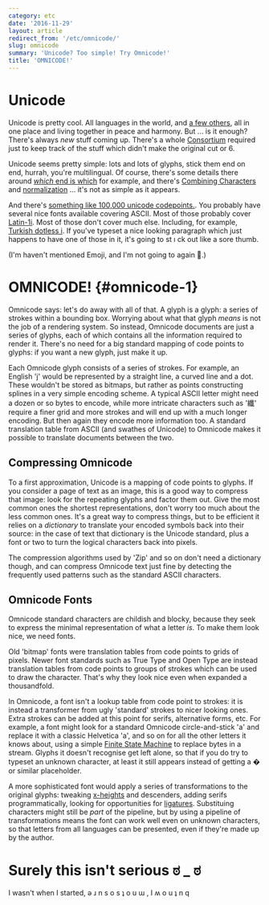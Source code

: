 ```yaml
---
category: etc
date: '2016-11-29'
layout: article
redirect_from: '/etc/omnicode/'
slug: omnicode
summary: 'Unicode? Too simple! Try Omnicode!'
title: 'OMNICODE!'
---
```


Unicode
=======

Unicode is pretty cool. All languages in the world, and [a few
others](https://en.wikipedia.org/wiki/Tengwar#Unicode), all in one place
and living together in peace and harmony. But ... is it enough? There's
always *new* stuff coming up. There's a whole
[Consortium](http://unicode.org/consortium/consort.html) required just
to keep track of the stuff which didn't make the original cut or 6.

Unicode seems pretty simple: lots and lots of glyphs, stick them end on
end, hurrah, you're multilingual. Of course, there's some details there
around [*which* end is
which](https://en.wikipedia.org/wiki/Right-to-left_mark) for example,
and there's [Combining
Characters](https://en.wikipedia.org/wiki/Combining_character) and
[normalization](http://unicode.org/faq/normalization.html#7) ... it's
not as simple as it appears.

And there's [something like 100,000 unicode
codepoints.](https://en.wikipedia.org/wiki/Unicode#Versions). You
probably have several nice fonts available covering ASCII. Most of those
probably cover [Latin-1i](https://en.wikipedia.org/wiki/ISO/IEC_8859-1).
Most of those don't cover much else. Including, for example, [Turkish
dotless i](https://en.wikipedia.org/wiki/Dotted_and_dotless_I). If
you've typeset a nice looking paragraph which just happens to have one
of those in it, it's going to st ı ck out like a sore thumb.

(I'm haven't mentioned Emoji, and I'm not going to again 💩.)

OMNICODE! {#omnicode-1}
=========

Omnicode says: let's do away with all of that. A glyph is a glyph: a
series of strokes within a bounding box. Worrying about what that glyph
*means* is not the job of a rendering system. So instead, Omnicode
documents are just a series of glyphs, each of which contains all the
information required to render it. There's no need for a big standard
mapping of code points to glyphs: if you want a new glyph, just make it
up.

Each Omnicode glyph consists of a series of strokes. For example, an
English 'j' would be represented by a straight line, a curved line and a
dot. These wouldn't be stored as bitmaps, but rather as points
constructing splines in a very simple encoding scheme. A typical ASCII
letter might need a dozen or so bytes to encode, while more intricate
characters such as '纖' require a finer grid and more strokes and will
end up with a much longer encoding. But then again they encode more
information too. A standard translation table from ASCII (and swathes of
Unicode) to Omnicode makes it possible to translate documents between
the two.

Compressing Omnicode
--------------------

To a first approximation, Unicode is a mapping of code points to glyphs.
If you consider a page of text as an image, this is a good way to
compress that image: look for the repeating glyphs and factor them out.
Give the most common ones the shortest representations, don't worry too
much about the less common ones. It's a great way to compress things,
but to be efficient it relies on a *dictionary* to translate your
encoded symbols back into their source: in the case of text that
dictionary is the Unicode standard, plus a font or two to turn the
logical characters back into pixels.

The compression algorithms used by 'Zip' and so on don't need a
dictionary though, and can compress Omnicode text just fine by detecting
the frequently used patterns such as the standard ASCII characters.

Omnicode Fonts
--------------

Omnicode standard characters are childish and blocky, because they seek
to express the minimal representation of what a letter *is*. To make
them look nice, we need fonts.

Old 'bitmap' fonts were translation tables from code points to grids of
pixels. Newer font standards such as True Type and Open Type are instead
translation tables from code points to groups of strokes which can be
used to draw the character. That's why they look nice even when expanded
a thousandfold.

In Omnicode, a font isn't a lookup table from code point to strokes: it
is instead a transformer from ugly 'standard' strokes to nicer looking
ones. Extra strokes can be added at this point for serifs, alternative
forms, etc. For example, a font might look for a standard Omnicode
circle-and-stick 'a' and replace it with a classic Helvetica 'a', and so
on for all the other letters it knows about, using a simple [Finite
State Machine](https://en.wikipedia.org/wiki/Finite-state_machine) to
replace bytes in a stream. Glyphs it doesn't recognise get left alone,
so that if you do try to typeset an unknown character, at least it still
appears instead of getting a � or similar placeholder.

A more sophisticated font would apply a series of transformations to the
original glyphs: tweaking
[x-heights](https://en.wikipedia.org/wiki/X-height) and descenders,
adding serifs programmatically, looking for opportunities for
[ligatures](https://en.wikipedia.org/wiki/Typographic_ligature).
Substituing characters might still be *part* of the pipeline, but by
using a pipeline of transformations means the font can work well even on
unknown characters, so that letters from all languages can be presented,
even if they're made up by the author.

Surely this isn't serious ಠ \_ ಠ
================================

I wasn't when I started, ǝ ɹ n s o s ʇ o u ɯ , I ʍ o u ʇ n q
